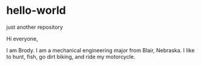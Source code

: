 # hello-world
just another repository

Hi everyone,

I am Brody. I am a mechanical engineering major from Blair, Nebraska. I like to hunt, fish, go dirt biking, and ride my motorcycle.
